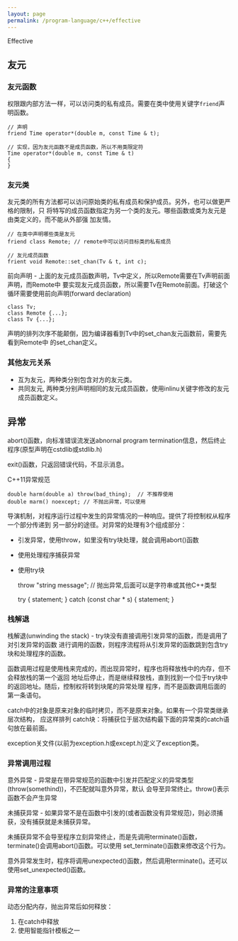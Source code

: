 ```yaml
---
layout: page
permalink: /program-language/c++/effective
---
```


Effective

## 友元

### 友元函数
权限跟内部方法一样，可以访问类的私有成员。需要在类中使用关键字`friend`声明函数。

    // 声明
    friend Time operator*(double m, const Time & t);

    // 实现，因为友元函数不是成员函数，所以不用类限定符
    Time operator*(double m, const Time & t)
    {
    }

### 友元类
友元类的所有方法都可以访问原始类的私有成员和保护成员。另外，也可以做更严格的限制，只
将特写的成员函数指定为另一个类的友元。哪些函数或类为友元是由类定义的，而不能从外部强
加友情。

    // 在类中声明哪些类是友元
    friend class Remote; // remote中可以访问目标类的私有成员

    // 友元成员函数
    frient void Remote::set_chan(Tv & t, int c); 

前向声明 - 上面的友元成员函数声明，Tv中定义，所以Remote需要在Tv声明前面声明，而Remote中
要实现友元成员函数，所以需要Tv在Remote前面。打破这个循环需要使用前向声明(forward declaration)

    class Tv;
    class Remote {...};
    class Tv {...};

声明的排列次序不能颠倒，因为编译器看到Tv中的set_chan友元函数前，需要先看到Remote中
的set_chan定义。

### 其他友元关系

* 互为友元，两种类分别包含对方的友元类。
* 共同友元, 两种类分别声明相同的友元成员函数，使用inlinu关键字修改的友元成员函数定义。


## 异常
abort()函数，向标准错误流发送abnornal program termination信息，然后终止程序(原型声明在cstdlib或stdlib.h)

exit()函数，只返回错误代码，不显示消息。

C++11异常规范
    
    double harm(double a) throw(bad_thing);  // 不推荐使用
    double marm() noexcept; // 不抛出异常，可以使用

导演机制，对程序运行过程中发生的异常情况的一种响应。提供了将控制权从程序一个部分传递到
另一部分的途径。对异常的处理有3个组成部分：
* 引发异常，使用throw，如里没有try块处理，就会调用abort()函数
* 使用处理程序捕获异常
* 使用try块

    throw "string message"; // 抛出异常,后面可以是字符串或其他C++类型

    try 
    {
        statement;
    } 
    catch (const char * s)
    {
        statement;
    }

### 栈解退
栈解退(unwinding the stack) - try块没有直接调用引发异常的函数，而是调用了对引发异常的函数
进行调用的函数，则程序流程将从引发异常的函数跳到包含try块和处理程序的函数。

函数调用过程是使用栈来完成的，而出现异常时，程序也将释放栈中的内存，但不会释放栈的第一个返回
地址后停止，而是继续释放栈，直到找到一个位于try块中的返回地址。随后，控制权将转到块尾的异常处理
程序，而不是函数调用后面的第一条语句。

catch中的对象是原来对象的临时拷贝，而不是原来对象。如果有一个异常类继承层次结构， 应这样排列
catch块：将捕获位于层次结构最下面的异常类的catch语句放在最前面。

exception关文件(以前为exception.h或except.h)定义了exception类。

### 异常调用过程

意外异常 - 异常是在带异常规范的函数中引发并匹配定义的异常类型(throw(somethind))，不匹配就叫意外异常，默认
    会导至异常终止。throw()表示函数不会产生异常

未捕获异常 - 如果异常不是在函数中引发的(或者函数没有异常规范)，则必须捕获，没有捕获就是未捕获异常。

未捕获异常不会导至程序立刻异常终止，而是先调用terminate()函数，terminate()会调用abort()函数。可以使用
set_terminate()函数来修改这个行为。

意外异常发生时，程序将调用unexpected()函数，然后调用terminate()。还可以使用set_unexpected()函数。

### 异常的注意事项
动态分配内存，抛出异常后如何释放：
1. 在catch中释放
2. 使用智能指针模板之一
